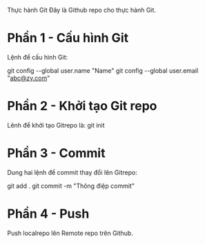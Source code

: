 Thực hành Git
Đây là Github repo cho thực hành Git.
# Phần 1 - Cấu hình Git
Lệnh để cấu hình Git:

git config --global user.name "Name"
git config --global user.email "abc@zy.com"

# Phần 2 - Khởi tạo Git repo
Lênh để khởi tạo Gitrepo là: git init
# Phần 3 - Commit
Dung hai lệnh để commit thay đổi lên Gitrepo:

git add .
git commit -m "Thông điệp commit"

# Phần 4 - Push
Push localrepo lên Remote repo trên Github.
